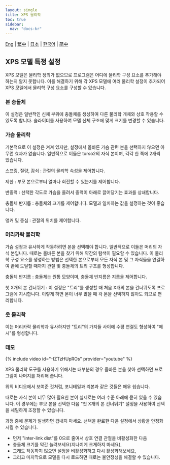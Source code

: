 ```yaml
---
layout: single
title: XPS 물리학
toc: true
sidebar:
  nav: "docs-kr"
---
```

[Eng](/dancexr/features/xps_physics) | [繁中](/tw/dancexr/features/xps_physics) | [日本](/jp/dancexr/features/xps_physics) | [한국어](/kr/dancexr/features/xps_physics) | [简中](/zh/dancexr/features/xps_physics)


## XPS 모델 특정 설정
XPS 모델은 물리학 정의가 없으므로 프로그램은 어디에 물리학 구성 요소를 추가해야 하는지 알지 못합니다. 이를 해결하기 위해 각 XPS 모델에 여러 물리학 설정이 추가되어 XPS 모델에서 물리학 구성 요소를 구성할 수 있습니다.

### 본 충돌체
이 설정은 일반적인 신체 부위에 충돌체를 생성하여 다른 물리학 개체와 상호 작용할 수 있도록 합니다. 슬라이더를 사용하여 모델 신체 구조에 맞게 크기를 변경할 수 있습니다.

### 가슴 물리학
기본적으로 이 설정은 켜져 있지만, 설정에서 올바른 가슴 관련 본을 선택하지 않으면 아무런 효과가 없습니다. 일반적으로 이들은 torso2의 자식 본이며, 각각 한 쪽에 2개씩 있습니다.

스프링, 질량, 감쇠
: 관절의 물리학 속성을 제어합니다.

제한
: 부모 본으로부터 얼마나 회전할 수 있는지를 제어합니다.

반중력
: 선택한 각도로 가슴을 올려서 중력이 아래로 끌어당기는 효과를 상쇄합니다.

충돌체 반지름
: 충돌체의 크기를 제어합니다. 모델과 일치하는 값을 설정하는 것이 좋습니다.

앵커 및 중심
: 관절의 위치를 제어합니다.

### 머리카락 물리학
가슴 설정과 유사하게 작동하려면 본을 선택해야 합니다. 일반적으로 이들은 머리의 자식 본입니다. 때로는 올바른 본을 찾기 위해 약간의 탐색이 필요할 수 있습니다. 이 물리학 구성 요소를 생성하는 방법은 선택한 본으로부터 모든 자식 본 및 그 자식들을 연결하여 끝에 도달할 때까지 관절 및 충돌체의 트리 구조를 형성합니다.

충돌체 반지름
: 충돌체는 원통 모양이며, 충돌체 반지름은 지름을 제어합니다.

첫 X개의 본 건너뛰기
: 이 설정은 "트리"를 생성할 때 처음 X개의 본을 건너뛰도록 프로그램에 지시합니다. 이렇게 하면 본이 너무 많을 때 각 본을 선택하지 않아도 되므로 편리합니다.

### 옷 물리학
이는 머리카락 물리학과 유사하지만 "트리"의 가지들 사이에 수평 연결도 형성하여 "메시"를 형성합니다.

### 데모
{% include video id="-IZTzHUpROs" provider="youtube" %}

XPS 물리학 도구를 사용하기 위해서는 대부분의 경우 올바른 본을 찾아 선택하면 프로그램이 나머지를 처리해 줍니다.

위의 비디오에서 보여준 것처럼, 포니테일과 리본과 같은 것들은 매우 쉽습니다.

때로는 자식 본이 너무 많아 필요한 본이 실제로는 여러 수준 아래에 묻혀 있을 수 있습니다. 이 경우에는 부모 본을 선택한 다음 "첫 X개의 본 건너뛰기" 설정을 사용하여 선택을 세밀하게 조정할 수 있습니다.

과정 중에 문제가 발생하면 겁내지 마세요. 선택을 완료한 다음 설정에서 상황을 안정화시킬 수 있습니다.
* 먼저 "inter-link dist"를 0으로 줄여서 상호 연결 관절을 비활성화한 다음
* 충돌체 크기를 약간 늘려보세요(지나치게 크게하지 마세요),
* 그래도 작동하지 않으면 설정을 비활성화하고 다시 활성화해보세요,
* 그리고 마지막으로 모델을 다시 로드하면 때로는 불안정성을 해결할 수 있습니다.